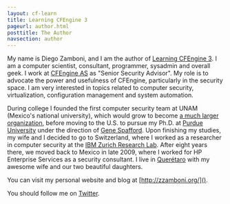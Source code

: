 ```yaml
---
layout: cf-learn
title: Learning CFEngine 3
pageurl: author.html
posttitle: The Author
navsection: author
---
```


My name is Diego Zamboni, and I am the author of [Learning CFEngine
3](http://shop.oreilly.com/product/0636920022022.do). I am a computer
scientist, consultant, programmer, sysadmin and overall geek. I work
at [CFEngine AS](http://cfengine.com/) as "Senior Security
Advisor". My role is to advocate the power and usefulness of CFEngine,
particularly in the security space. I am very interested in topics
related to computer security, virtualization, configuration management
and system automation.

During college I founded the first computer security team at UNAM
(Mexico's national university), which would grow to become [a much
larger organization](http://www.seguridad.unam.mx/), before moving to
the U.S. to pursue my Ph.D. at [Purdue
University](http://www.cerias.purdue.edu/) under the direction of
[Gene Spafford](http://spaf.cerias.purdue.edu/). Upon finishing my
studies, my wife and I decided to go to Switzerland, where I worked as
a researcher in computer security at the [IBM Zurich Research
Lab](http://www.zurich.ibm.com/). After eight years there, we moved
back to Mexico in late 2009, where I worked for HP Enterprise Services
as a security consultant. I live in
[Quer&eacute;taro](http://en.wikipedia.org/wiki/Quer%C3%A9taro,_Quer%C3%A9taro)
with my awesome wife and our two beautiful daughters.

You can visit my personal website and blog at [http://zzamboni.org/]().

You should follow me on [Twitter](http://twitter.com/zzamboni).

